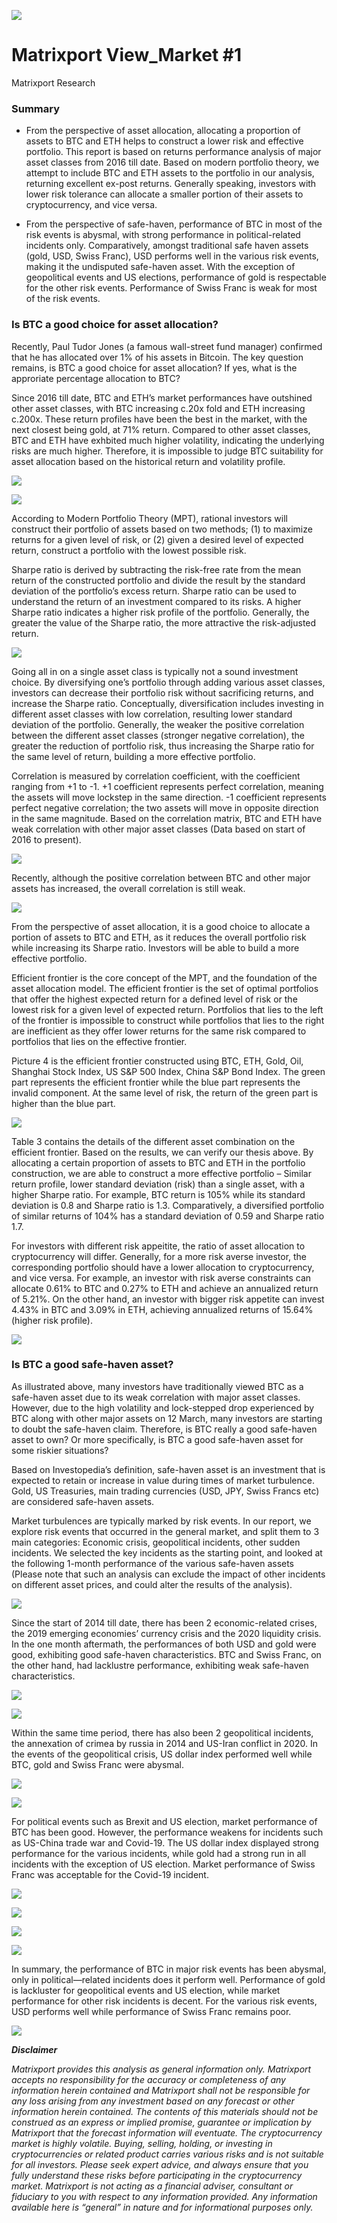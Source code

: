 ![](https://raw.github.com/matrixport-article/matrixport-article.github.io/master/_images/3/18.png)

# Matrixport View_Market #1
Matrixport Research

### Summary
- From the perspective of asset allocation, allocating a proportion of assets to BTC and ETH helps to construct a lower risk and effective portfolio. This report is based on returns performance analysis of major asset classes from 2016 till date. Based on modern portfolio theory, we attempt to include BTC and ETH assets to the portfolio in our analysis, returning excellent ex-post returns. Generally speaking, investors with lower risk tolerance can allocate a smaller portion of their assets to cryptocurrency, and vice versa.

- From the perspective of safe-haven, performance of BTC in most of the risk events is abysmal, with strong performance in political-related incidents only. Comparatively, amongst traditional safe haven assets (gold, USD, Swiss Franc), USD performs well in the various risk events, making it the undisputed safe-haven asset. With the exception of geopolitical events and US elections, performance of gold is respectable for the other risk events. Performance of Swiss Franc is weak for most of the risk events.
  
 
    
 
### Is BTC a good choice for asset allocation?
Recently, Paul Tudor Jones (a famous wall-street fund manager) confirmed that he has allocated over 1% of his assets in Bitcoin. The key question remains, is BTC a good choice for asset allocation? If yes, what is the approriate percentage allocation to BTC?

Since 2016 till date, BTC and ETH’s market performances have outshined other asset classes, with BTC increasing c.20x fold and ETH increasing c.200x. These return profiles have been the best in the market, with the next closest being gold, at 71% return. Compared to other asset classes, BTC and ETH have exhbited much higher volatility, indicating the underlying risks are much higher. Therefore, it is impossible to judge BTC suitability for asset allocation based on the historical return and volatility profile.

![](https://raw.github.com/matrixport-article/matrixport-article.github.io/master/_images/3/17.png)

![](https://raw.github.com/matrixport-article/matrixport-article.github.io/master/_images/3/1.png)

According to Modern Portfolio Theory (MPT), rational investors will construct their portfolio of assets based on two methods; (1) to maximize returns for a given level of risk, or (2) given a desired level of expected return, construct a portfolio with the lowest possible risk.

Sharpe ratio is derived by subtracting the risk-free rate from the mean return of the constructed portfolio and divide the result by the standard deviation of the portfolio’s excess return. Sharpe ratio can be used to understand the return of an investment compared to its risks. A higher Sharpe ratio indicates a higher risk profile of the portfolio. Generally, the greater the value of the Sharpe ratio, the more attractive the risk-adjusted return.

![](https://raw.github.com/matrixport-article/matrixport-article.github.io/master/_images/3/2.png)

Going all in on a single asset class is typically not a sound investment choice. By diversifying one’s portfolio through adding various asset classes, investors can decrease their portfolio risk without sacrificing returns, and increase the Sharpe ratio. Conceptually, diversification includes investing in different asset classes with low correlation, resulting lower standard deviation of the portfolio. Generally, the weaker the positive correlation between the different asset classes (stronger negative correlation), the greater the reduction of portfolio risk, thus increasing the Sharpe ratio for the same level of return, building a more effective portfolio.

Correlation is measured by correlation coefficient, with the coefficient ranging from +1 to -1. +1 coefficient represents perfect correlation, meaning the assets will move lockstep in the same direction. -1 coefficient represents perfect negative correlation; the two assets will move in opposite direction in the same magnitude. Based on the correlation matrix, BTC and ETH have weak correlation with other major asset classes (Data based on start of 2016 to present).

![](https://raw.github.com/matrixport-article/matrixport-article.github.io/master/_images/3/3.png)

Recently, although the positive correlation between BTC and other major assets has increased, the overall correlation is still weak.

![](https://raw.github.com/matrixport-article/matrixport-article.github.io/master/_images/3/4.png)

From the perspective of asset allocation, it is a good choice to allocate a portion of assets to BTC and ETH, as it reduces the overall portfolio risk while increasing its Sharpe ratio. Investors will be able to build a more effective portfolio.

Efficient frontier is the core concept of the MPT, and the foundation of the asset allocation model. The efficient frontier is the set of optimal portfolios that offer the highest expected return for a defined level of risk or the lowest risk for a given level of expected return. Portfolios that lies to the left of the frontier is impossible to construct while portfolios that lies to the right are inefficient as they offer lower returns for the same risk compared to portfolios that lies on the effective frontier.

Picture 4 is the efficient frontier constructed using BTC, ETH, Gold, Oil, Shanghai Stock Index, US S&P 500 Index, China S&P Bond Index. The green part represents the efficient frontier while the blue part represents the invalid component. At the same level of risk, the return of the green part is higher than the blue part.

![](https://raw.github.com/matrixport-article/matrixport-article.github.io/master/_images/3/5.png)

Table 3 contains the details of the different asset combination on the efficient frontier. Based on the results, we can verify our thesis above. By allocating a certain proportion of assets to BTC and ETH in the portfolio construction, we are able to construct a more effective portfolio – Similar return profile, lower standard deviation (risk) than a single asset, with a higher Sharpe ratio. For example, BTC return is 105% while its standard deviation is 0.8 and Sharpe ratio is 1.3. Comparatively, a diversified portfolio of similar returns of 104% has a standard deviation of 0.59 and Sharpe ratio 1.7.

For investors with different risk appeitite, the ratio of asset allocation to cryptocurrency will differ. Generally, for a more risk averse investor, the corresponding portfolio should have a lower allocation to cryptocurrency, and vice versa. For example, an investor with risk averse constraints can allocate 0.61% to BTC and 0.27% to ETH and achieve an annualized return of 5.21%. On the other hand, an investor with bigger risk appetite can invest 4.43% in BTC and 3.09% in ETH, achieving annualized returns of 15.64% (higher risk profile).

![](https://raw.github.com/matrixport-article/matrixport-article.github.io/master/_images/3/6.png)
  
  
  
  
### Is BTC a good safe-haven asset?

As illustrated above, many investors have traditionally viewed BTC as a safe-haven asset due to its weak correlation with major asset classes. However, due to the high volatility and lock-stepped drop experienced by BTC along with other major assets on 12 March, many investors are starting to doubt the safe-haven claim. Therefore, is BTC really a good safe-haven asset to own? Or more specifically, is BTC a good safe-haven asset for some riskier situations?

Based on Investopedia’s definition, safe-haven asset is an investment that is expected to retain or increase in value during times of market turbulence. Gold, US Treasuries, main trading currencies (USD, JPY, Swiss Francs etc) are considered safe-haven assets.

Market turbulences are typically marked by risk events. In our report, we explore risk events that occurred in the general market, and split them to 3 main categories: Economic crisis, geopolitical incidents, other sudden incidents. We selected the key incidents as the starting point, and looked at the following 1-month performance of the various safe-haven assets (Please note that such an analysis can exclude the impact of other incidents on different asset prices, and could alter the results of the analysis).

![](https://raw.github.com/matrixport-article/matrixport-article.github.io/master/_images/3/7.png)

Since the start of 2014 till date, there has been 2 economic-related crises, the 2019 emerging economies’ currency crisis and the 2020 liquidity crisis. In the one month aftermath, the performances of both USD and gold were good, exhibiting good safe-haven characteristics. BTC and Swiss Franc, on the other hand, had lacklustre performance, exhibiting weak safe-haven characteristics. 

![](https://raw.github.com/matrixport-article/matrixport-article.github.io/master/_images/3/8.png)

![](https://raw.github.com/matrixport-article/matrixport-article.github.io/master/_images/3/9.png)

Within the same time period, there has also been 2 geopolitical incidents, the annexation of crimea by russia in 2014 and US-Iran conflict in 2020. In the events of the geopolitical crisis, US dollar index performed well while BTC, gold and Swiss Franc were abysmal. 

![](https://raw.github.com/matrixport-article/matrixport-article.github.io/master/_images/3/10.png)

![](https://raw.github.com/matrixport-article/matrixport-article.github.io/master/_images/3/12.png)

For political events such as Brexit and US election, market performance of BTC has been good. However, the performance weakens for incidents such as US-China trade war and Covid-19. The US dollar index displayed strong performance for the various incidents, while gold had a strong run in all incidents with the exception of US election. Market performance of Swiss Franc was acceptable for the Covid-19 incident.

![](https://raw.github.com/matrixport-article/matrixport-article.github.io/master/_images/3/12.png)

![](https://raw.github.com/matrixport-article/matrixport-article.github.io/master/_images/3/13.png)

![](https://raw.github.com/matrixport-article/matrixport-article.github.io/master/_images/3/14.png)

![](https://raw.github.com/matrixport-article/matrixport-article.github.io/master/_images/3/15.png)

In summary, the performance of BTC in major risk events has been abysmal, only in political—related incidents does it perform well. Performance of gold is lackluster for geopolitical events and US election, while market performance for other risk incidents is decent. For the various risk events, USD performs well while performance of Swiss Franc remains poor.

![](https://raw.github.com/matrixport-article/matrixport-article.github.io/master/_images/3/16.png)
  
  
  
  
***Disclaimer***

*Matrixport provides this analysis as general information only. Matrixport accepts no responsibility for the accuracy or completeness of any information herein contained and Matrixport shall not be responsible for any loss arising from any investment based on any forecast or other information herein contained. The contents of this materials should not be construed as an express or implied promise, guarantee or implication by Matrixport that the forecast information will eventuate. The cryptocurrency market is highly volatile. Buying, selling, holding, or investing in cryptocurrencies or related product carries various risks and is not suitable for all investors. Please seek expert advice, and always ensure that you fully understand these risks before participating in the cryptocurrency market.
Matrixport is not acting as a financial adviser, consultant or fiduciary to you with respect to any information provided. Any information available here is “general” in nature and for informational purposes only.*
